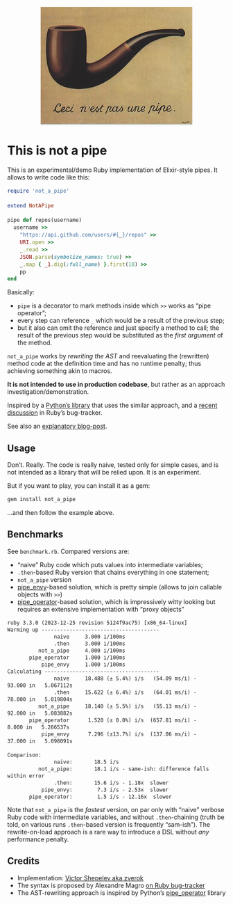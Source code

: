 <p align="center">
  <a href="https://en.wikipedia.org/wiki/The_Treachery_of_Images"><img src="https://github.com/zverok/not_a_pipe/blob/main/img/une_pipe.jpg?raw=true"/></a>
</p>

# This is not a pipe

This is an experimental/demo Ruby implementation of Elixir-style pipes. It allows to write code like this:

```ruby
require 'not_a_pipe'

extend NotAPipe

pipe def repos(username)
  username >>
    "https://api.github.com/users/#{_}/repos" >>
    URI.open >>
    _.read >>
    JSON.parse(symbolize_names: true) >>
    _.map { _1.dig(:full_name) }.first(10) >>
    pp
end
```

Basically:
* `pipe` is a decorator to mark methods inside which `>>` works as “pipe operator”;
* every step can reference `_` which would be a result of the previous step;
* but it also can omit the reference and just specify a method to call; the result of the previous step would be substituted as the _first argument_ of the method.

`not_a_pipe` works by _rewriting the AST_ and reevaluating the (rewritten) method code at the definition time and has no runtime penalty; thus achieving something akin to macros.

**It is not intended to use in production codebase**, but rather as an approach investigation/demonstration.

Inspired by a [Python’s library](https://github.com/Jordan-Kowal/pipe-operator?tab=readme-ov-file#-elixir-like-implementation) that uses the similar approach, and a [recent discussion](https://bugs.ruby-lang.org/issues/20770#note-34) in Ruby’s bug-tracker.

See also an [explanatory blog-post](https://zverok.space/blog/2024-11-16-elixir-pipes.html).

## Usage

Don’t. Really. The code is really naive, tested only for simple cases, and is not intended as a library that will be relied upon. It is an experiment.

But if you want to play, you can install it as a gem:

```bash
gem install not_a_pipe
```

...and then follow the example above.

## Benchmarks

See `benchmark.rb`. Compared versions are:
* “naive” Ruby code which puts values into intermediate variables;
* `.then`-based Ruby version that chains everything in one statement;
* `not_a_pipe` version
* [pipe_envy](https://github.com/hopsoft/pipe_envy)-based solution, which is pretty simple (allows to join callable objects with `>>`)
* [pipe_operator](https://github.com/LendingHome/pipe_operator)-based solution, which is impressively witty looking but requires an extensive implementation with “proxy objects”

```
ruby 3.3.0 (2023-12-25 revision 5124f9ac75) [x86_64-linux]
Warming up --------------------------------------
               naive     3.000 i/100ms
               .then     3.000 i/100ms
          not_a_pipe     4.000 i/100ms
       pipe_operator     1.000 i/100ms
           pipe_envy     1.000 i/100ms
Calculating -------------------------------------
               naive     18.488 (± 5.4%) i/s   (54.09 ms/i) -     93.000 in   5.067112s
               .then     15.622 (± 6.4%) i/s   (64.01 ms/i) -     78.000 in   5.019804s
          not_a_pipe     18.140 (± 5.5%) i/s   (55.13 ms/i) -     92.000 in   5.083882s
       pipe_operator      1.520 (± 0.0%) i/s  (657.81 ms/i) -      8.000 in   5.266537s
           pipe_envy      7.296 (±13.7%) i/s  (137.06 ms/i) -     37.000 in   5.098091s

Comparison:
               naive:       18.5 i/s
          not_a_pipe:       18.1 i/s - same-ish: difference falls within error
               .then:       15.6 i/s - 1.18x  slower
           pipe_envy:        7.3 i/s - 2.53x  slower
       pipe_operator:        1.5 i/s - 12.16x  slower
```

Note that `not_a_pipe` is the _fastest_ version, on par only with “naive” verbose Ruby code with intermediate variables, and without `.then`-chaining (truth be told, on various runs `.then`-based version is frequently “sam-ish”). The rewrite-on-load approach is a rare way to introduce a DSL without _any_ performance penalty.

## Credits

* Implementation: [Victor Shepelev aka zverok](https://zverok.space)
* The syntax is proposed by Alexandre Magro [on Ruby bug-tracker](https://bugs.ruby-lang.org/issues/20770#note-34)
* The AST-rewriting approach is inspired by Python’s [pipe_operator](https://github.com/Jordan-Kowal/pipe-operator) library
